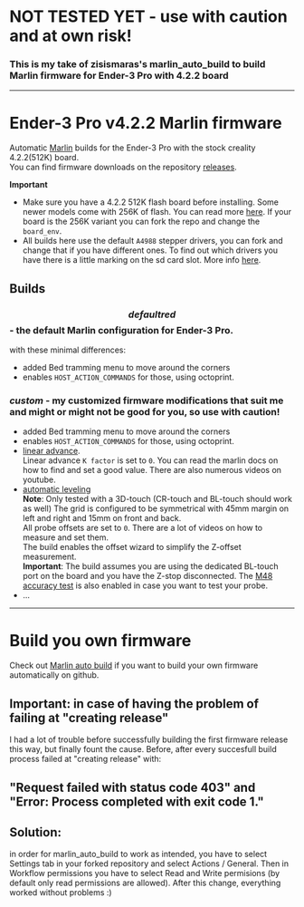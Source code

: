 # NOT TESTED YET - use with caution and at own risk!

### This is my take of zisismaras's marlin_auto_build to build Marlin firmware for Ender-3 Pro with 4.2.2 board

_____

# Ender-3 Pro v4.2.2 Marlin firmware

Automatic [Marlin](https://github.com/MarlinFirmware/Marlin) builds for the Ender-3 Pro with the stock creality 4.2.2(512K) board.  
You can find firmware downloads on the repository [releases](https://github.com/KamensekD/Ender-3-PRO-v4.2.2_Marlin-firmware/releases).  

**Important**
* Make sure you have a 4.2.2 512K flash board before installing. Some newer models come with 256K of flash. You can read more [here](https://github.com/MarlinFirmware/Marlin/issues/23596). If your board is the 256K variant you can fork the repo and change the `board_env`.
* All builds here use the default `A4988` stepper drivers, you can fork and change that if you have different ones. To find out which drivers you have there is a little marking on the sd card slot. More info [here](https://github.com/MarlinFirmware/Configurations/pull/633#issuecomment-995206382).

## Builds

### $${default{red}}$$ - the default Marlin configuration for Ender-3 Pro.

with these minimal differences:
- added Bed tramming menu to move around the corners
- enables `HOST_ACTION_COMMANDS` for those, using octoprint.


### *custom* - my customized firmware modifications that suit me and might or might not be good for you, so use with caution!

- added Bed tramming menu to move around the corners
- enables `HOST_ACTION_COMMANDS` for those, using octoprint.
- [linear advance](https://marlinfw.org/docs/features/lin_advance.html).     
Linear advance `K factor` is set to `0`. You can read the marlin docs on how to find and set a good value. There are also numerous videos on youtube.  
- [automatic leveling](https://marlinfw.org/docs/gcode/G029-abl-bilinear.html)  
**Note**: Only tested with a 3D-touch (CR-touch and BL-touch should work as well)
The grid is configured to be symmetrical with 45mm margin on left and right and 15mm on front and back.  
All probe offsets are set to `0`. There are a lot of videos on how to measure and set them.  
The build enables the offset wizard to simplify the Z-offset measurement.  
**Important**: The build assumes you are using the dedicated BL-touch port on the board and you have the Z-stop disconnected.
The [M48 accuracy test](https://marlinfw.org/docs/gcode/M048.html) is also enabled in case you want to test your probe.
- ...

_____

# Build you own firmware

Check out [Marlin auto build](https://github.com/zisismaras/marlin_auto_build) if you want to build your own firmware automatically on github.

## Important: in case of having the problem of failing at "creating release"

I had a lot of trouble before successfully building the first firmware release this way, but finally fount the cause.
Before, after every succesfull build process failed at "creating release" with:

## "Request failed with status code 403" and "Error: Process completed with exit code 1."

## Solution:

in order for marlin_auto_build to work as intended, you have to select Settings tab in your forked repository and select Actions / General. Then in Workflow permissions you have to select Read and Write permisions (by default only read permissions are allowed). After this change, everything worked without problems :)
